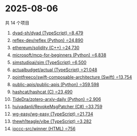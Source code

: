 # 2025-08-06

共 14 个项目

<!-- BEGIN GITHUB -->
<!-- 最后更新时间 2025-08-06 06:10:41 +0800 -->
1. [dyad-sh/dyad (TypeScript) ⭐8,479](https://github.com/dyad-sh/dyad)
1. [reflex-dev/reflex (Python) ⭐24,890](https://github.com/reflex-dev/reflex)
1. [ethereum/solidity (C++) ⭐24,730](https://github.com/ethereum/solidity)
1. [microsoft/mcp-for-beginners (Python) ⭐6,838](https://github.com/microsoft/mcp-for-beginners)
1. [simstudioai/sim (TypeScript) ⭐6,500](https://github.com/simstudioai/sim)
1. [actualbudget/actual (TypeScript) ⭐21,048](https://github.com/actualbudget/actual)
1. [pointfreeco/swift-composable-architecture (Swift) ⭐13,754](https://github.com/pointfreeco/swift-composable-architecture)
1. [public-apis/public-apis (Python) ⭐359,598](https://github.com/public-apis/public-apis)
1. [hashcat/hashcat (C) ⭐23,490](https://github.com/hashcat/hashcat)
1. [TideDra/zotero-arxiv-daily (Python) ⭐2,906](https://github.com/TideDra/zotero-arxiv-daily)
1. [huiyadanli/RevokeMsgPatcher (C#) ⭐33,759](https://github.com/huiyadanli/RevokeMsgPatcher)
1. [wg-easy/wg-easy (TypeScript) ⭐21,734](https://github.com/wg-easy/wg-easy)
1. [thewh1teagle/vibe (TypeScript) ⭐3,282](https://github.com/thewh1teagle/vibe)
1. [ioccc-src/winner (HTML) ⭐756](https://github.com/ioccc-src/winner)
<!-- END GITHUB -->